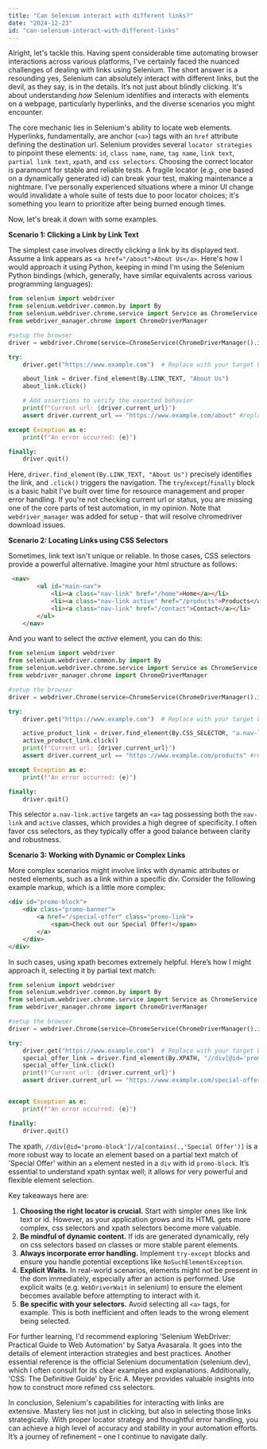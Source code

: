 ```yaml
---
title: "Can Selenium interact with different links?"
date: "2024-12-23"
id: "can-selenium-interact-with-different-links"
---
```


Alright, let's tackle this. Having spent considerable time automating browser interactions across various platforms, I've certainly faced the nuanced challenges of dealing with links using Selenium. The short answer is a resounding yes, Selenium can absolutely interact with different links, but the devil, as they say, is in the details. It’s not just about blindly clicking. It's about understanding *how* Selenium identifies and interacts with elements on a webpage, particularly hyperlinks, and the diverse scenarios you might encounter.

The core mechanic lies in Selenium's ability to locate web elements. Hyperlinks, fundamentally, are anchor (`<a>`) tags with an `href` attribute defining the destination url. Selenium provides several `locator strategies` to pinpoint these elements: `id`, `class name`, `name`, `tag name`, `link text`, `partial link text`, `xpath`, and `css selectors`. Choosing the correct locator is paramount for stable and reliable tests. A fragile locator (e.g., one based on a dynamically generated id) can break your test, making maintenance a nightmare. I’ve personally experienced situations where a minor UI change would invalidate a whole suite of tests due to poor locator choices; it's something you learn to prioritize after being burned enough times.

Now, let's break it down with some examples.

**Scenario 1: Clicking a Link by Link Text**

The simplest case involves directly clicking a link by its displayed text. Assume a link appears as `<a href="/about">About Us</a>`. Here's how I would approach it using Python, keeping in mind I'm using the Selenium Python bindings (which, generally, have similar equivalents across various programming languages):

```python
from selenium import webdriver
from selenium.webdriver.common.by import By
from selenium.webdriver.chrome.service import Service as ChromeService
from webdriver_manager.chrome import ChromeDriverManager

#setup the browser
driver = webdriver.Chrome(service=ChromeService(ChromeDriverManager().install()))

try:
    driver.get("https://www.example.com")  # Replace with your target URL

    about_link = driver.find_element(By.LINK_TEXT, "About Us")
    about_link.click()

    # Add assertions to verify the expected behavior
    print(f"Current url: {driver.current_url}")
    assert driver.current_url == "https://www.example.com/about" #replace with expected url.

except Exception as e:
    print(f"An error occurred: {e}")

finally:
    driver.quit()
```

Here, `driver.find_element(By.LINK_TEXT, "About Us")` precisely identifies the link, and `.click()` triggers the navigation. The `try`/`except`/`finally` block is a basic habit I've built over time for resource management and proper error handling. If you're not checking current url or status, you are missing one of the core parts of test automation, in my opinion. Note that `webdriver_manager` was added for setup - that will resolve chromedriver download issues.

**Scenario 2: Locating Links using CSS Selectors**

Sometimes, link text isn't unique or reliable. In those cases, CSS selectors provide a powerful alternative. Imagine your html structure as follows:

```html
 <nav>
        <ul id="main-nav">
            <li><a class="nav-link" href="/home">Home</a></li>
            <li><a class="nav-link active" href="/products">Products</a></li>
            <li><a class="nav-link" href="/contact">Contact</a></li>
        </ul>
    </nav>
```

And you want to select the *active* element, you can do this:

```python
from selenium import webdriver
from selenium.webdriver.common.by import By
from selenium.webdriver.chrome.service import Service as ChromeService
from webdriver_manager.chrome import ChromeDriverManager

#setup the browser
driver = webdriver.Chrome(service=ChromeService(ChromeDriverManager().install()))

try:
    driver.get("https://www.example.com")  # Replace with your target URL

    active_product_link = driver.find_element(By.CSS_SELECTOR, "a.nav-link.active")
    active_product_link.click()
    print(f"Current url: {driver.current_url}")
    assert driver.current_url == "https://www.example.com/products" #replace with expected url.

except Exception as e:
    print(f"An error occurred: {e}")

finally:
    driver.quit()
```
This selector `a.nav-link.active` targets an `<a>` tag possessing both the `nav-link` and `active` classes, which provides a high degree of specificity. I often favor css selectors, as they typically offer a good balance between clarity and robustness.

**Scenario 3: Working with Dynamic or Complex Links**

More complex scenarios might involve links with dynamic attributes or nested elements, such as a link within a specific div. Consider the following example markup, which is a little more complex:

```html
<div id="promo-block">
    <div class="promo-banner">
        <a href="/special-offer" class="promo-link">
            <span>Check out our Special Offer!</span>
        </a>
    </div>
</div>
```

In such cases, using xpath becomes extremely helpful. Here’s how I might approach it, selecting it by partial text match:

```python
from selenium import webdriver
from selenium.webdriver.common.by import By
from selenium.webdriver.chrome.service import Service as ChromeService
from webdriver_manager.chrome import ChromeDriverManager

#setup the browser
driver = webdriver.Chrome(service=ChromeService(ChromeDriverManager().install()))

try:
    driver.get("https://www.example.com")  # Replace with your target URL
    special_offer_link = driver.find_element(By.XPATH, "//div[@id='promo-block']//a[contains(.,'Special Offer')]")
    special_offer_link.click()
    print(f"Current url: {driver.current_url}")
    assert driver.current_url == "https://www.example.com/special-offer" #replace with expected url.


except Exception as e:
    print(f"An error occurred: {e}")

finally:
    driver.quit()
```

The xpath, `//div[@id='promo-block']//a[contains(.,'Special Offer')]` is a more robust way to locate an element based on a partial text match of 'Special Offer' within an `a` element nested in a `div` with id `promo-block`. It’s essential to understand xpath syntax well; it allows for very powerful and flexible element selection.

Key takeaways here are:

1. **Choosing the right locator is crucial.** Start with simpler ones like link text or id. However, as your application grows and its HTML gets more complex, css selectors and xpath selectors become more valuable.
2. **Be mindful of dynamic content.** If ids are generated dynamically, rely on css selectors based on classes or more stable parent elements.
3. **Always incorporate error handling.** Implement `try-except` blocks and ensure you handle potential exceptions like `NoSuchElementException`.
4. **Explicit Waits.** In real-world scenarios, elements might not be present in the dom immediately, especially after an action is performed. Use explicit waits (e.g. `WebDriverWait` in selenium) to ensure the element becomes available before attempting to interact with it.
5. **Be specific with your selectors.** Avoid selecting all `<a>` tags, for example. This is both inefficient and often leads to the wrong element being selected.

For further learning, I'd recommend exploring 'Selenium WebDriver: Practical Guide to Web Automation' by Satya Avasarala. It goes into the details of element interaction strategies and best practices. Another essential reference is the official Selenium documentation (selenium.dev), which I often consult for its clear examples and explanations. Additionally, 'CSS: The Definitive Guide' by Eric A. Meyer provides valuable insights into how to construct more refined css selectors.

In conclusion, Selenium's capabilities for interacting with links are extensive. Mastery lies not just in clicking, but also in selecting those links strategically. With proper locator strategy and thoughtful error handling, you can achieve a high level of accuracy and stability in your automation efforts. It’s a journey of refinement – one I continue to navigate daily.
